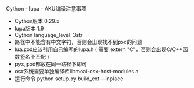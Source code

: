 Cython - lupa - AKU编译注意事项

* Cython版本 0.29.x
* lupa版本 1.9
* Cython language_level: 3str
* 路径中不能含有中文字符，否则会出现找不到pxd的问题
* lua.pxd应该引用自己编写的lupa.h ( 需要 extern "C"，否则会出现C/C++函数签名不匹配 )
* pyx, pxd都放在同一路径下即可
* osx系统需要单独编译库libmoai-osx-host-modules.a
* 运行命令 python setup.py build_ext --inplace